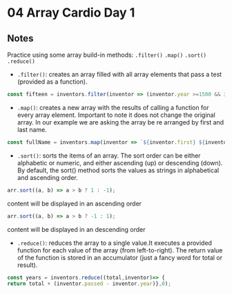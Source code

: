 # 04 Array Cardio Day 1

## Notes

Practice using some array build-in methods: ```.filter()``` ```.map()``` ```.sort()``` ```.reduce()```


* ```.filter()```: creates an array filled with all array elements that pass a test (provided as a function).

```javascript
const fifteen = inventors.filter(inventor => (inventor.year >=1500 && inventor.year <1600));

```
* ```.map()```: creates a new array with the results of calling a function for every array element. Important to note it does not change the original array. In our example we are asking the array be re arranged by first and last name.

```javascript
const fullName = inventors.map(inventor => `${inventor.first} ${inventor.last}`);
```
* ```.sort()```: sorts the items of an array. The sort order can be either alphabetic or numeric, and either ascending (up) or descending (down). By default, the sort() method sorts the values as strings in alphabetical and ascending order.

```javascript
arr.sort((a, b) => a > b ? 1 : -1);
```
content will be displayed in an ascending order

```javascript
arr.sort((a, b) => a > b ? -1 : 1);
```
content will be displayed in an descending order

* ```.reduce()```: reduces the array to a single value.It executes a provided function for each value of the array (from left-to-right).
The return value of the function is stored in an accumulator (just a fancy word for total or result).

```javascript
const years = inventors.reduce((total,inventor)=> {
return total + (inventor.passed - inventor.year)},0);
```


